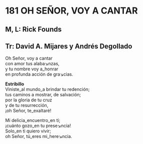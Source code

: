 # 181 OH SEÑOR, VOY A CANTAR

## M, L: Rick Founds
## Tr: David A. Mijares y Andrés Degollado

Oh Señor, voy a cantar  
con amor tus alaba↘nzas,  
y tu nombre voy a_honrar  
en profunda acción de gra↘cias.  

**Estribillo**  
Viniste_al mundo_a brindar tu redención;  
tus caminos a mostrar, de salvación;  
por la gloria de tu cruz  
y de tu resurrección,  
¡oh Señor, te_exaltaré!  

Mi delicia_encuentro_en ti;  
¡cuánto gozo_en tu prese↘ncia!  
Solo_en ti quiero vivir;  
oh Señor, tú_eres mi_here↘ncia.  

